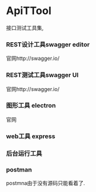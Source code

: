 # ApiTTool
接口测试工具集,

### REST设计工具swagger editor
  官网http://swagger.io/
### REST测试工具swagger UI
  官网http://swagger.io/
### 图形工具 electron 
  官网
### web工具 express

### 后台运行工具

### postman
   postmna由于没有源码只能看着了.
